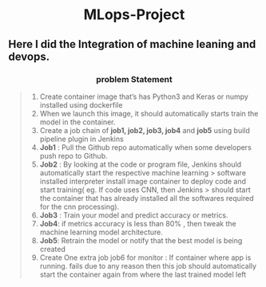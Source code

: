<div align="center"> <h1> MLops-Project </h1> </div>

## Here I did the Integration of machine leaning and devops.
<div align="center"> <h3> problem Statement </h3> </div>

> 1. Create container image that’s has Python3 and Keras or numpy  installed  using dockerfile 
> 2. When we launch this image, it should automatically starts train the model in the container.
> 3. Create a job chain of **job1, job2, job3, job4** and **job5** using build pipeline plugin in Jenkins 
> 4.  **Job1** : Pull  the Github repo automatically when some developers push repo to Github.
> 5.  **Job2** : By looking at the code or program file, Jenkins should automatically start the respective machine learning      > software installed interpreter install image container to deploy code  and start training( eg. If code uses CNN, then Jenkins      > should start the container that has already installed all the softwares required for the cnn processing).
> 6. **Job3** : Train your model and predict accuracy or metrics.
> 7. **Job4**: if metrics accuracy is less than 80%  , then tweak the machine learning model architecture.
> 8. **Job5**: Retrain the model or notify that the best model is being created
> 9. Create One extra job job6 for monitor : If container where app is running. fails due to any reason then this job should 
> automatically start the container again from where the last trained model left

